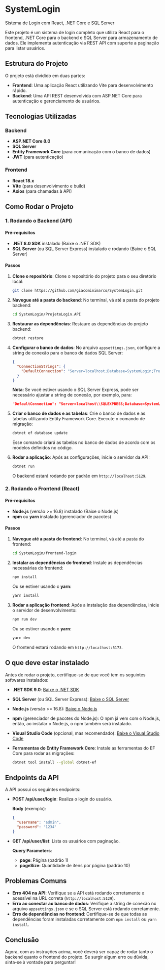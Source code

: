# SystemLogin
Sistema de Login com React, .NET Core e SQL Server

Este projeto é um sistema de login completo que utiliza React para o frontend, .NET Core para o backend e SQL Server para armazenamento de dados. Ele implementa autenticação via REST API com suporte a paginação para listar usuários.

## Estrutura do Projeto

O projeto está dividido em duas partes:

- **Frontend**: Uma aplicação React utilizando Vite para desenvolvimento rápido.
- **Backend**: Uma API REST desenvolvida com ASP.NET Core para autenticação e gerenciamento de usuários.

## Tecnologias Utilizadas

### Backend
- **ASP.NET Core 8.0**
- **SQL Server**
- **Entity Framework Core** (para comunicação com o banco de dados)
- **JWT** (para autenticação)

### Frontend
- **React 18.x**
- **Vite** (para desenvolvimento e build)
- **Axios** (para chamadas à API)

## Como Rodar o Projeto

### 1. Rodando o Backend (API)

#### Pré-requisitos
- **.NET 8.0 SDK** instalado (Baixe o .NET SDK)
- **SQL Server** (ou SQL Server Express) instalado e rodando (Baixe o SQL Server)

#### Passos

1. **Clone o repositório**: Clone o repositório do projeto para o seu diretório local:

    ```bash
    git clone https://github.com/giacominimarco/SystemLogin.git
    ```

2. **Navegue até a pasta do backend**: No terminal, vá até a pasta do projeto backend:

    ```bash
    cd SystemLogin/ProjetoLogin.API
    ```

3. **Restaurar as dependências**: Restaure as dependências do projeto backend:

    ```bash
    dotnet restore
    ```

4. **Configurar o banco de dados**: No arquivo `appsettings.json`, configure a string de conexão para o banco de dados SQL Server:

    ```json
    {
      "ConnectionStrings": {
        "DefaultConnection": "Server=localhost;Database=SystemLogin;Trusted_Connection=True;"
      }
    }
    ```

    **Nota**: Se você estiver usando o SQL Server Express, pode ser necessário ajustar a string de conexão, por exemplo, para:

    ```json
    "DefaultConnection": "Server=localhost\\SQLEXPRESS;Database=SystemLogin;Trusted_Connection=True;"
    ```

5. **Criar o banco de dados e as tabelas**: Crie o banco de dados e as tabelas utilizando Entity Framework Core. Execute o comando de migração:

    ```bash
    dotnet ef database update
    ```

    Esse comando criará as tabelas no banco de dados de acordo com os modelos definidos no código.

6. **Rodar a aplicação**: Após as configurações, inicie o servidor da API:

    ```bash
    dotnet run
    ```

    O backend estará rodando por padrão em `http://localhost:5129`.

### 2. Rodando o Frontend (React)

#### Pré-requisitos
- **Node.js** (versão >= 16.8) instalado (Baixe o Node.js)
- **npm** ou **yarn** instalado (gerenciador de pacotes)

#### Passos

1. **Navegue até a pasta do frontend**: No terminal, vá até a pasta do frontend:

    ```bash
    cd SystemLogin/frontend-login
    ```

2. **Instalar as dependências do frontend**: Instale as dependências necessárias do frontend:

    ```bash
    npm install
    ```

    Ou se estiver usando o **yarn**:

    ```bash
    yarn install
    ```

3. **Rodar a aplicação frontend**: Após a instalação das dependências, inicie o servidor de desenvolvimento:

    ```bash
    npm run dev
    ```

    Ou se estiver usando o **yarn**:

    ```bash
    yarn dev
    ```

    O frontend estará rodando em `http://localhost:5173`.

## O que deve estar instalado

Antes de rodar o projeto, certifique-se de que você tem os seguintes softwares instalados:

- **.NET SDK 9.0**: [Baixe o .NET SDK](https://dotnet.microsoft.com/download)
- **SQL Server** (ou SQL Server Express): [Baixe o SQL Server](https://www.microsoft.com/pt-br/sql-server/sql-server-downloads)
- **Node.js** (versão >= 16.8): [Baixe o Node.js](https://nodejs.org/en/download/)
- **npm** (gerenciador de pacotes do Node.js): O npm já vem com o Node.js, então, ao instalar o Node.js, o npm também será instalado.
- **Visual Studio Code** (opcional, mas recomendado): [Baixe o Visual Studio Code](https://code.visualstudio.com/)
- **Ferramentas do Entity Framework Core**: Instale as ferramentas do EF Core para rodar as migrações:

    ```bash
    dotnet tool install --global dotnet-ef
    ```

## Endpoints da API

A API possui os seguintes endpoints:

- **POST /api/user/login**: Realiza o login do usuário.

    **Body** (exemplo):

    ```json
    {
      "username": "admin",
      "password": "1234"
    }
    ```

- **GET /api/user/list**: Lista os usuários com paginação.

    **Query Parameters**:
    - **page**: Página (padrão 1)
    - **pageSize**: Quantidade de itens por página (padrão 10)

## Problemas Comuns

- **Erro 404 na API**: Verifique se a API está rodando corretamente e acessível na URL correta (`http://localhost:5129`).
- **Erro ao conectar ao banco de dados**: Verifique a string de conexão no arquivo `appsettings.json` e se o SQL Server está rodando corretamente.
- **Erro de dependências no frontend**: Certifique-se de que todas as dependências foram instaladas corretamente com `npm install` ou `yarn install`.

## Conclusão

Agora, com as instruções acima, você deverá ser capaz de rodar tanto o backend quanto o frontend do projeto. Se surgir algum erro ou dúvida, sinta-se à vontade para perguntar!

